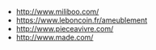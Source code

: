 * http://www.miliboo.com/
* https://www.leboncoin.fr/ameublement
* http://www.pieceavivre.com/
* http://www.made.com/